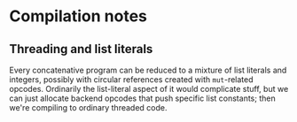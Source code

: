 # Compilation notes
## Threading and list literals
Every concatenative program can be reduced to a mixture of list literals and
integers, possibly with circular references created with `mut`-related opcodes.
Ordinarily the list-literal aspect of it would complicate stuff, but we can just
allocate backend opcodes that push specific list constants; then we're compiling
to ordinary threaded code.
